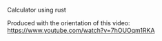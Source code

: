 Calculator using rust


Produced with the orientation of this video: https://www.youtube.com/watch?v=7hOUOqm1RKA
